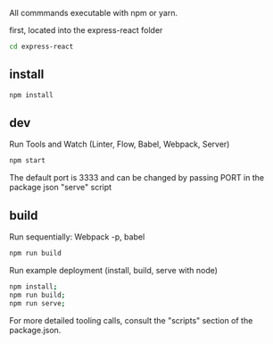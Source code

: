 All commmands executable with npm or yarn.

first, located into the express-react folder

```sh
cd express-react
```


## install

```sh
npm install
```

## dev

Run Tools and Watch (Linter, Flow, Babel, Webpack, Server)
```sh
npm start
```

The default port is 3333 and can be changed by passing PORT in the package json "serve" script

## build
Run sequentially: Webpack -p, babel
```sh
npm run build
```

Run example deployment (install, build, serve with node)
```sh
npm install;
npm run build;
npm run serve;
```

For more detailed tooling calls, consult the "scripts" section of the package.json.
